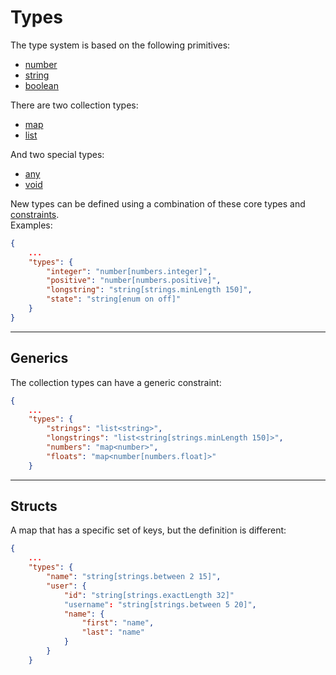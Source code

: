 # Types

The type system is based on the following primitives:
* [number](../builtins/types.md#boolean)
* [string](../builtins/types.md#string)
* [boolean](../builtins/types.md#boolean)

There are two collection types:
* [map](../builtins/types.md#map)
* [list](../builtins/types.md#list)

And two special types:
* [any](../builtins/types.md#any)
* [void](../builtins/types.md#void)

New types can be defined using a combination of these core types and [constraints](constraints.md).  
Examples:
```json
{
	...
	"types": {
		"integer": "number[numbers.integer]",
		"positive": "number[numbers.positive]",
		"longstring": "string[strings.minLength 150]",
		"state": "string[enum on off]"
	}
}
```

----

## Generics
The collection types can have a generic constraint:
```json
{
	...
	"types": {
		"strings": "list<string>",
		"longstrings": "list<string[strings.minLength 150]>",
		"numbers": "map<number>",
		"floats": "map<number[numbers.float]>"
	}
```

----

## Structs
A map that has a specific set of keys, but the definition is different:
```json
{
	...
	"types": {
		"name": "string[strings.between 2 15]",
		"user": {
			"id": "string[strings.exactLength 32]"
			"username": "string[strings.between 5 20]",
			"name": {
				"first": "name",
				"last": "name"
			}
		}
	}
```